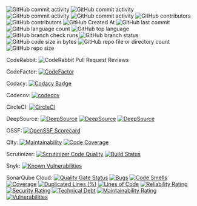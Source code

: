 ![GitHub commit activity](https://img.shields.io/github/commit-activity/w/LCSOGthb/Center)
![GitHub commit activity](https://img.shields.io/github/commit-activity/m/LCSOGthb/Center)
![GitHub commit activity](https://img.shields.io/github/commit-activity/y/LCSOGthb/Center)
![GitHub commit activity](https://img.shields.io/github/commit-activity/t/LCSOGthb/Center)
![GitHub contributors](https://img.shields.io/github/contributors/LCSOGthb/Center)
![GitHub contributors](https://img.shields.io/github/contributors-anon/LCSOGthb/Center)
![GitHub Created At](https://img.shields.io/github/created-at/LCSOGthb/Center)
![GitHub last commit](https://img.shields.io/github/last-commit/LCSOGthb/Center)
![GitHub language count](https://img.shields.io/github/languages/count/LCSOGthb/Center)
![GitHub top language](https://img.shields.io/github/languages/top/LCSOGthb/Center)
![GitHub branch check runs](https://img.shields.io/github/check-runs/LCSOGthb/Center/main)
![GitHub branch status](https://img.shields.io/github/checks-status/LCSOGthb/Center/main)
![GitHub code size in bytes](https://img.shields.io/github/languages/code-size/LCSOGthb/Center)
![GitHub repo file or directory count](https://img.shields.io/github/directory-file-count/LCSOGthb/Center)
![GitHub repo size](https://img.shields.io/github/repo-size/LCSOGthb/Center)

CodeRabbit:
![CodeRabbit Pull Request Reviews](https://img.shields.io/coderabbit/prs/github/LCSOGthb/Games?utm_source=oss&utm_medium=github&utm_campaign=LCSOGthb%2FGames&labelColor=171717&color=FF570A&link=https%3A%2F%2Fcoderabbit.ai&label=CodeRabbit+Reviews)

CodeFactor:
[![CodeFactor](https://www.codefactor.io/repository/github/lcsogthb/center/badge)](https://www.codefactor.io/repository/github/lcsogthb/center)

Codacy:
[![Codacy Badge](https://app.codacy.com/project/badge/Grade/f0d3d3c1f78b44b88472e02f67ed3210)](https://app.codacy.com/gh/LCSOGthb/Center/dashboard?utm_source=gh&utm_medium=referral&utm_content=&utm_campaign=Badge_grade)

Codecov:
[![codecov](https://codecov.io/github/LCSOGthb/Center/graph/badge.svg?token=J8DKCPW6Z2)](https://codecov.io/github/LCSOGthb/Center)

CircleCI:
[![CircleCI](https://dl.circleci.com/status-badge/img/gh/LCSOGthb/Center/tree/main.svg?style=svg)](https://dl.circleci.com/status-badge/redirect/gh/LCSOGthb/Center/tree/main)

DeepSource:
[![DeepSource](https://app.deepsource.com/gh/LCSOGthb/Center.svg/?label=code+coverage&show_trend=true&token=swORycKlZC3xw8J7c-zTF3A0)](https://app.deepsource.com/gh/LCSOGthb/Center/)
[![DeepSource](https://app.deepsource.com/gh/LCSOGthb/Center.svg/?label=active+issues&show_trend=true&token=swORycKlZC3xw8J7c-zTF3A0)](https://app.deepsource.com/gh/LCSOGthb/Center/)
[![DeepSource](https://app.deepsource.com/gh/LCSOGthb/Center.svg/?label=resolved+issues&show_trend=true&token=swORycKlZC3xw8J7c-zTF3A0)](https://app.deepsource.com/gh/LCSOGthb/Center/)

OSSF:
[![OpenSSF Scorecard](https://api.scorecard.dev/projects/github.com/LCSOGthb/Center/badge)](https://scorecard.dev/viewer/?uri=github.com/LCSOGthb/Center)

Qlty:
[![Maintainability](https://qlty.sh/badges/9328fe4b-e641-42e5-88b1-165284c0351c/maintainability.svg)](https://qlty.sh/gh/LCSOGthb/projects/Center)
[![Code Coverage](https://qlty.sh/badges/9328fe4b-e641-42e5-88b1-165284c0351c/test_coverage.svg)](https://qlty.sh/gh/LCSOGthb/projects/Center)

Scrutinizer:
[![Scrutinizer Code Quality](https://scrutinizer-ci.com/g/LCSOGthb/Center/badges/quality-score.png?b=main)](https://scrutinizer-ci.com/g/LCSOGthb/Center/?branch=main)
[![Build Status](https://scrutinizer-ci.com/g/LCSOGthb/Center/badges/build.png?b=main)](https://scrutinizer-ci.com/g/LCSOGthb/Center/build-status/main)

Snyk:
[![Known Vulnerabilities](https://snyk.io/test/github/LCSOGthb/Center/badge.svg)](https://snyk.io/test/github/LCSOGthb/Center)

SonarQube Cloud:
[![Quality Gate Status](https://sonarcloud.io/api/project_badges/measure?project=LCSOGthb_center&metric=alert_status)](https://sonarcloud.io/summary/new_code?id=LCSOGthb_center)
[![Bugs](https://sonarcloud.io/api/project_badges/measure?project=LCSOGthb_center&metric=bugs)](https://sonarcloud.io/summary/new_code?id=LCSOGthb_center)
[![Code Smells](https://sonarcloud.io/api/project_badges/measure?project=LCSOGthb_center&metric=code_smells)](https://sonarcloud.io/summary/new_code?id=LCSOGthb_center)
[![Coverage](https://sonarcloud.io/api/project_badges/measure?project=LCSOGthb_center&metric=coverage)](https://sonarcloud.io/summary/new_code?id=LCSOGthb_center)
[![Duplicated Lines (%)](https://sonarcloud.io/api/project_badges/measure?project=LCSOGthb_center&metric=duplicated_lines_density)](https://sonarcloud.io/summary/new_code?id=LCSOGthb_center)
[![Lines of Code](https://sonarcloud.io/api/project_badges/measure?project=LCSOGthb_center&metric=ncloc)](https://sonarcloud.io/summary/new_code?id=LCSOGthb_center)
[![Reliability Rating](https://sonarcloud.io/api/project_badges/measure?project=LCSOGthb_center&metric=reliability_rating)](https://sonarcloud.io/summary/new_code?id=LCSOGthb_center)
[![Security Rating](https://sonarcloud.io/api/project_badges/measure?project=LCSOGthb_center&metric=security_rating)](https://sonarcloud.io/summary/new_code?id=LCSOGthb_center)
[![Technical Debt](https://sonarcloud.io/api/project_badges/measure?project=LCSOGthb_center&metric=sqale_index)](https://sonarcloud.io/summary/new_code?id=LCSOGthb_center)
[![Maintainability Rating](https://sonarcloud.io/api/project_badges/measure?project=LCSOGthb_center&metric=sqale_rating)](https://sonarcloud.io/summary/new_code?id=LCSOGthb_center)
[![Vulnerabilities](https://sonarcloud.io/api/project_badges/measure?project=LCSOGthb_center&metric=vulnerabilities)](https://sonarcloud.io/summary/new_code?id=LCSOGthb_center)
